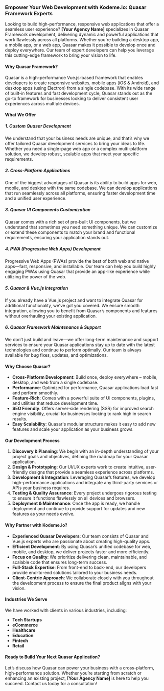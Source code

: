 ### Empower Your Web Development with Kodeme.io: Quasar Framework Experts

Looking to build high-performance, responsive web applications that offer a seamless user experience? **\[Your Agency Name]** specializes in Quasar Framework development, delivering dynamic and powerful applications that work flawlessly across all platforms. Whether you're building a desktop app, a mobile app, or a web app, Quasar makes it possible to develop once and deploy everywhere. Our team of expert developers can help you leverage this cutting-edge framework to bring your vision to life.

#### Why Quasar Framework?

Quasar is a high-performance Vue.js-based framework that enables developers to create responsive websites, mobile apps (iOS & Android), and desktop apps (using Electron) from a single codebase. With its wide range of built-in features and fast development cycle, Quasar stands out as the go-to framework for businesses looking to deliver consistent user experiences across multiple devices.

#### What We Offer

##### 1. **Custom Quasar Development**

We understand that your business needs are unique, and that’s why we offer tailored Quasar development services to bring your ideas to life. Whether you need a single-page web app or a complex multi-platform solution, we develop robust, scalable apps that meet your specific requirements.

##### 2. **Cross-Platform Applications**

One of the biggest advantages of Quasar is its ability to build apps for web, mobile, and desktop with the same codebase. We can develop applications that run seamlessly across all platforms, ensuring faster development time and a unified user experience.

##### 3. **Quasar UI Components Customization**

Quasar comes with a rich set of pre-built UI components, but we understand that sometimes you need something unique. We can customize or extend these components to match your brand and functional requirements, ensuring your application stands out.

##### 4. **PWA (Progressive Web Apps) Development**

Progressive Web Apps (PWAs) provide the best of both web and native apps—fast, responsive, and installable. Our team can help you build highly engaging PWAs using Quasar that provide an app-like experience while utilizing the power of the web.

##### 5. **Quasar & Vue.js Integration**

If you already have a Vue.js project and want to integrate Quasar for additional functionality, we’ve got you covered. We ensure smooth integration, allowing you to benefit from Quasar’s components and features without overhauling your existing application.

##### 6. **Quasar Framework Maintenance & Support**

We don’t just build and leave—we offer long-term maintenance and support services to ensure your Quasar applications stay up to date with the latest technologies and continue to perform optimally. Our team is always available for bug fixes, updates, and optimizations.

#### Why Choose Quasar?

- **Cross-Platform Development**: Build once, deploy everywhere – mobile, desktop, and web from a single codebase.
- **Performance**: Optimized for performance, Quasar applications load fast and perform smoothly.
- **Feature-Rich**: Comes with a powerful suite of UI components, plugins, and utilities that reduce development time.
- **SEO Friendly**: Offers server-side rendering (SSR) for improved search engine visibility, crucial for businesses looking to rank high in search results.
- **Easy Scalability**: Quasar's modular structure makes it easy to add new features and scale your application as your business grows.

#### Our Development Process

1. **Discovery & Planning**: We begin with an in-depth understanding of your project goals and objectives, defining the roadmap for your Quasar application.
2. **Design & Prototyping**: Our UI/UX experts work to create intuitive, user-friendly designs that provide a seamless experience across platforms.
3. **Development & Integration**: Leveraging Quasar’s features, we develop high-performance applications and integrate any third-party services or APIs your business requires.
4. **Testing & Quality Assurance**: Every project undergoes rigorous testing to ensure it functions flawlessly on all devices and browsers.
5. **Deployment & Maintenance**: Once the app is ready, we handle deployment and continue to provide support for updates and new features as your needs evolve.

#### Why Partner with Kodeme.io?

- **Experienced Quasar Developers**: Our team consists of Quasar and Vue.js experts who are passionate about creating high-quality apps.
- **Efficient Development**: By using Quasar’s unified codebase for web, mobile, and desktop, we deliver projects faster and more efficiently.
- **Focus on Quality**: We prioritize delivering clean, maintainable, and scalable code that ensures long-term success.
- **Full-Stack Expertise**: From front-end to back-end, our developers provide end-to-end solutions tailored to your business needs.
- **Client-Centric Approach**: We collaborate closely with you throughout the development process to ensure the final product aligns with your vision.

#### Industries We Serve

We have worked with clients in various industries, including:

- **Tech Startups**
- **eCommerce**
- **Healthcare**
- **Education**
- **Fintech**
- **Retail**

#### Ready to Build Your Next Quasar Application?

Let’s discuss how Quasar can power your business with a cross-platform, high-performance solution. Whether you’re starting from scratch or enhancing an existing project, **\[Your Agency Name]** is here to help you succeed. Contact us today for a consultation!
